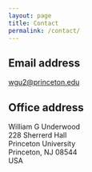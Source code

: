 ```yaml
---
layout: page
title: Contact
permalink: /contact/
---
```


## Email address
[wgu2@princeton.edu](mailto:wgu@princeton.edu)

## Office address
William G Underwood <br>
228 Sherrerd Hall <br>
Princeton University <br>
Princeton,
NJ 08544 <br>
USA
